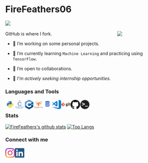# FireFeathers06

[<img src="https://komarev.com/ghpvc/?username=FireFeathers06&label=Profile+Views&color=2e8b57&style=flat" />](https://github.com/FireFeathers06)

<img src="https://media1.tenor.com/images/42ac51f14302744ccf87b36403340e68/tenor.gif?itemid=4770142" align="right"  width="30%"/>

GitHub is where I fork.

- 🔭 I’m working on some personal projects.

- 🌱 I’m currently learning `Machine Learning` and practicing using `TensorFlow`.

- 👯 I’m open to collaborations.

- 💼 _I'm actively seeking internship opportunities._

<!--
- ⚡ Fun fact: 
-->



### Languages and Tools

<img align="left" alt="python" width="30px" src="https://raw.githubusercontent.com/github/explore/80688e429a7d4ef2fca1e82350fe8e3517d3494d/topics/python/python.png" />
<img align="left" alt="C" width="30px" src="https://raw.githubusercontent.com/github/explore/80688e429a7d4ef2fca1e82350fe8e3517d3494d/topics/c/c.png" />
<img align="left" alt="C++" width="30px" src="https://raw.githubusercontent.com/github/explore/80688e429a7d4ef2fca1e82350fe8e3517d3494d/topics/cpp/cpp.png" />
<img align="left" alt="TensorFlow" width="30px" src="https://raw.githubusercontent.com/github/explore/80688e429a7d4ef2fca1e82350fe8e3517d3494d/topics/tensorflow/tensorflow.png" />
<img align="left" alt="SQL" width="26px" src="https://raw.githubusercontent.com/github/explore/80688e429a7d4ef2fca1e82350fe8e3517d3494d/topics/sql/sql.png" />
<img align="left" alt="Visual Studio Code" width="30px" src="https://raw.githubusercontent.com/github/explore/80688e429a7d4ef2fca1e82350fe8e3517d3494d/topics/visual-studio-code/visual-studio-code.png" />
<img align="left" alt="Git" width="30px" src="https://raw.githubusercontent.com/github/explore/80688e429a7d4ef2fca1e82350fe8e3517d3494d/topics/git/git.png" />
<img align="left" alt="GitHub" width="30px" src="https://raw.githubusercontent.com/github/explore/78df643247d429f6cc873026c0622819ad797942/topics/github/github.png" />
<img align="left" alt="Terminal" width="30px" src="https://raw.githubusercontent.com/github/explore/80688e429a7d4ef2fca1e82350fe8e3517d3494d/topics/terminal/terminal.png" />

<br />

### Stats
[![FireFeathers's github stats](https://github-readme-stats.vercel.app/api?username=FireFeathers06&count_private=true&show_icons=true&hide=stars&theme=tokyonight&cache_second=10000)](https://github.com/anuraghazra/github-readme-stats)
[![Top Langs](https://github-readme-stats.vercel.app/api/top-langs/?username=FireFeathers06&layout=compact&theme=tokyonight)](https://github.com/anuraghazra/github-readme-stats)

### Connect with me

[<img align="left" height="30" src="https://github.com/FireFeathers06/FireFeathers06/blob/master/icons/insta.png">](https://www.instagram.com/__.harshit_)
[<img align="left" height="30" src="https://github.com/FireFeathers06/FireFeathers06/blob/master/icons/linkedin.png">](https://www.linkedin.com/in/harshit-tiwari-165418187/)
<br />
